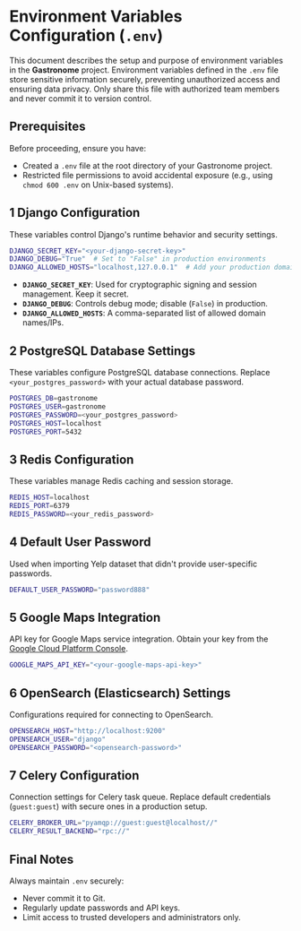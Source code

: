 # Environment Variables Configuration (`.env`)

This document describes the setup and purpose of environment variables in the **Gastronome** project. Environment variables defined in the `.env` file store sensitive information securely, preventing unauthorized access and ensuring data privacy. Only share this file with authorized team members and never commit it to version control.

## Prerequisites

Before proceeding, ensure you have:

* Created a `.env` file at the root directory of your Gastronome project.
* Restricted file permissions to avoid accidental exposure (e.g., using `chmod 600 .env` on Unix-based systems).

## 1  Django Configuration

These variables control Django's runtime behavior and security settings.

```bash
DJANGO_SECRET_KEY="<your-django-secret-key>"
DJANGO_DEBUG="True"  # Set to "False" in production environments
DJANGO_ALLOWED_HOSTS="localhost,127.0.0.1"  # Add your production domains as needed
```

* **`DJANGO_SECRET_KEY`**: Used for cryptographic signing and session management. Keep it secret.
* **`DJANGO_DEBUG`**: Controls debug mode; disable (`False`) in production.
* **`DJANGO_ALLOWED_HOSTS`**: A comma-separated list of allowed domain names/IPs.

## 2  PostgreSQL Database Settings

These variables configure PostgreSQL database connections. Replace `<your_postgres_password>` with your actual database password.

```bash
POSTGRES_DB=gastronome
POSTGRES_USER=gastronome
POSTGRES_PASSWORD=<your_postgres_password>
POSTGRES_HOST=localhost
POSTGRES_PORT=5432
```

## 3  Redis Configuration

These variables manage Redis caching and session storage.

```bash
REDIS_HOST=localhost
REDIS_PORT=6379
REDIS_PASSWORD=<your_redis_password>
```

## 4  Default User Password

Used when importing Yelp dataset that didn't provide user-specific passwords.

```bash
DEFAULT_USER_PASSWORD="password888"
```

## 5  Google Maps Integration

API key for Google Maps service integration. Obtain your key from the [Google Cloud Platform Console](https://console.cloud.google.com/).

```bash
GOOGLE_MAPS_API_KEY="<your-google-maps-api-key>"
```

## 6  OpenSearch (Elasticsearch) Settings

Configurations required for connecting to OpenSearch.

```bash
OPENSEARCH_HOST="http://localhost:9200"
OPENSEARCH_USER="django"
OPENSEARCH_PASSWORD="<opensearch-password>"
```

## 7  Celery Configuration

Connection settings for Celery task queue. Replace default credentials (`guest:guest`) with secure ones in a production setup.

```bash
CELERY_BROKER_URL="pyamqp://guest:guest@localhost//"
CELERY_RESULT_BACKEND="rpc://"
```

## Final Notes

Always maintain `.env` securely:

* Never commit it to Git.
* Regularly update passwords and API keys.
* Limit access to trusted developers and administrators only.
